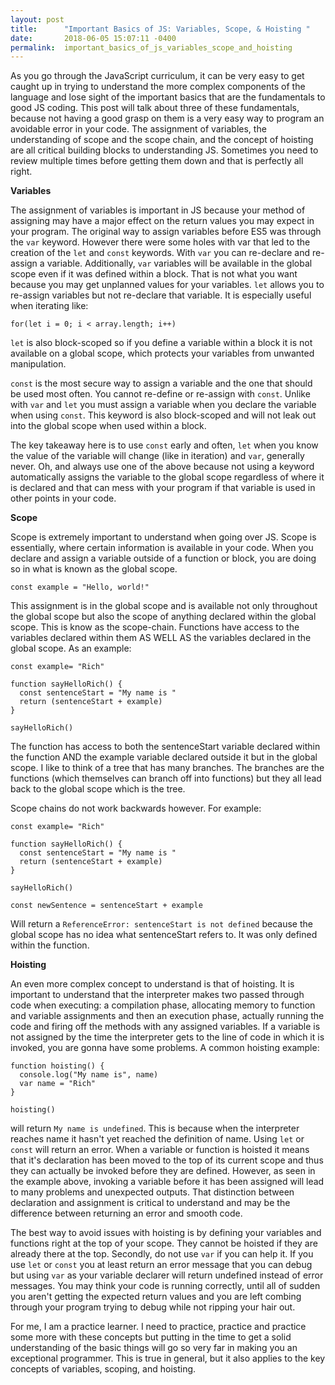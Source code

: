 ```yaml
---
layout: post
title:      "Important Basics of JS: Variables, Scope, & Hoisting "
date:       2018-06-05 15:07:11 -0400
permalink:  important_basics_of_js_variables_scope_and_hoisting
---
```



As you go through the JavaScript curriculum, it can be very easy to get caught up in trying to understand the more complex components of the language and lose sight of the important basics that are the fundamentals to good JS coding. This post will talk about three of these fundamentals, because not having a good grasp on them is a very easy way to program an avoidable error in your code. The assignment of variables, the understanding of scope and the scope chain, and the concept of hoisting are all critical building blocks to understanding JS. Sometimes you need to review multiple times before getting them down and that is perfectly all right. 

**Variables**

The assignment of variables is important in JS because your method of assigning may have a major effect on the return values you may expect in your program. The original way to assign variables before ES5 was through the ```var``` keyword. However there were some holes with var that led to the creation of the ```let``` and ```const``` keywords. With ```var``` you can re-declare and re-assign a variable. Additionally, ```var``` variables will be available in the global scope even if it was defined within a block. That is not what you want because you may get unplanned values for your variables. ```let``` allows you to re-assign variables but not re-declare that variable. It is especially useful when iterating like: 
``` 
for(let i = 0; i < array.length; i++)
``` 
```let``` is also block-scoped so if you define a variable within a block it is not available on a global scope, which protects your variables from unwanted manipulation.

```const``` is the most secure way to assign a variable and the one that should be used most often. You cannot re-define or re-assign with ```const```. Unlike with ```var``` and ```let``` you must assign a variable when you declare the variable when using ```const```. This keyword is also block-scoped and will not leak out into the global scope when used within a block. 

The key takeaway here is to use ```const``` early and often, ```let``` when you know the value of the variable will change (like in iteration) and ```var```, generally never. Oh, and always use one of the above because not using a keyword automatically assigns the variable to the global scope regardless of where it is declared and that can mess with your program if that variable is used in other points in your code. 


**Scope**

Scope is extremely important to understand when going over JS. Scope is essentially, where certain information is available in your code. When you declare and assign a variable outside of a function or block, you are doing so in what is known as the global scope. 
```
const example = "Hello, world!"
``` 
This assignment is in the global scope and is available not only throughout the global scope but also the scope of anything declared within the global scope. This is know as the scope-chain. Functions have access to the variables declared within them AS WELL AS the variables declared in the global scope. As an example: 

```
const example= "Rich" 

function sayHelloRich() {
  const sentenceStart = "My name is " 
  return (sentenceStart + example)
}

sayHelloRich()
```

The function has access to both the sentenceStart variable declared within the function AND the example variable declared outside it but in the global scope. I like to think of a tree that has many branches. The branches are the functions (which themselves can branch off into functions) but they all lead back to the global scope which is the tree. 

Scope chains do not work backwards however. For example: 

```
const example= "Rich" 

function sayHelloRich() {
  const sentenceStart = "My name is " 
  return (sentenceStart + example)
}

sayHelloRich()

const newSentence = sentenceStart + example 

```
Will return a ```ReferenceError: sentenceStart is not defined``` because the global scope has no idea what sentenceStart refers to. It was only defined within the function. 


**Hoisting**

An even more complex concept to understand is that of hoisting. It is important to understand that the interpreter makes two passed through code when executing: a compilation phase, allocating memory to function and variable assignments and then an execution phase, actually running the code and firing off the methods with any assigned variables. If a variable is not assigned by the time the interpreter gets to the line of code in which it is invoked, you are gonna have some problems. A common hoisting example:

```
function hoisting() {
  console.log("My name is", name)
  var name = "Rich"
}

hoisting()
```
will return ```My name is undefined```. This is because when the interpreter reaches name it hasn't yet reached the definition of name. Using ```let``` or ```const``` will return an error. When a variable or function is hoisted it means that it's declaration has been moved to the top of its current scope and thus they can actually be invoked before they are defined. However, as seen in the example above, invoking a variable before it has been assigned will lead to many problems and unexpected outputs. That distinction between declaration and assignment is critical to understand and may be the difference between returning an error and smooth code. 

The best way to avoid issues with hoisting is by defining your variables and functions right at the top of your scope. They cannot be hoisted if they are already there at the top. Secondly, do not use ```var``` if you can help it. If you use ```let``` or ```const``` you at least return an error message that you can debug but using ```var``` as your variable declarer will return undefined instead of error messages. You may think your code is running correctly, until all of sudden you aren't getting the expected return values and you are left combing through your program trying to debug while not ripping your hair out. 

For me, I am a practice learner. I need to practice, practice and practice some more with these concepts but putting in the time to get a solid understanding of the basic things will go so very far in making you an exceptional programmer. This is true in general, but it also applies to the key concepts of variables, scoping, and hoisting. 
